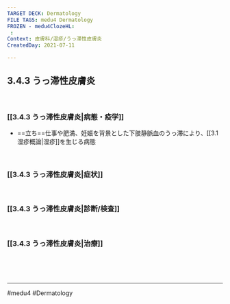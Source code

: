 ```yaml
---
TARGET DECK: Dermatology
FILE TAGS: medu4 Dermatology
FROZEN - medu4ClozeHL:
 : 
Context: 皮膚科/湿疹/うっ滞性皮膚炎
CreatedDay: 2021-07-11

---
```


## 3.4.3 うっ滞性皮膚炎

<br>

### [[3.4.3 うっ滞性皮膚炎|病態・疫学]]
* ==立ち==仕事や肥満、妊娠を背景とした下肢静脈血のうっ滞により、[[3.1 湿疹概論|湿疹]]を生じる病態
<!--ID: 1626163350211-->


<br>

### [[3.4.3 うっ滞性皮膚炎|症状]]


<br>

### [[3.4.3 うっ滞性皮膚炎|診断/検査]]


<br>

### [[3.4.3 うっ滞性皮膚炎|治療]]


<br><br><br>

---
#medu4 #Dermatology  
